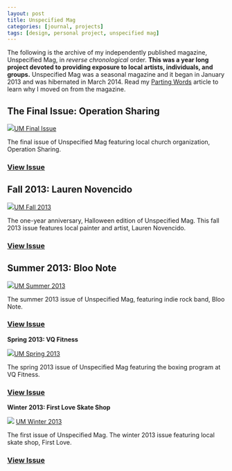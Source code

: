 ```yaml
---
layout: post
title: Unspecified Mag
categories: [journal, projects]
tags: [design, personal project, unspecified mag]
---
```


The following is the archive of my independently published magazine, Unspecified Mag, in *reverse chronological* order. **This was a year long project devoted to providing exposure to local artists, individuals, and groups.** Unspecified Mag was a seasonal magazine and it began in January 2013 and was hibernated in March 2014. Read my [Parting Words](https://danegonzalez.com/parting-words) article to learn why I moved on from the magazine.


## The Final Issue: Operation Sharing

![](https://danegonzalez.com/wp-content/uploads/2015/02/UM_FinalIssue_Cover.jpg)[UM Final Issue]

The final issue of Unspecified Mag featuring local church organization, Operation Sharing.

### [View Issue][UM Final Issue]


## Fall 2013: Lauren Novencido

![](https://danegonzalez.com/wp-content/uploads/2015/02/UM_Fall13_Cover.jpg)[UM Fall 2013]

The one-year anniversary, Halloween edition of Unspecified Mag. This fall 2013 issue features local painter and artist, Lauren Novencido.

### [View Issue][UM Fall 2013]
 

## Summer 2013: Bloo Note

![](https://danegonzalez.com/wp-content/uploads/2015/02/UM_Summer13_Cover1.jpg)[UM Summer 2013]

The summer 2013 issue of Unspecified Mag, featuring indie rock band, Bloo Note.

### [View Issue][UM Summer 2013]
 

**Spring 2013: VQ Fitness**

![](https://danegonzalez.com/wp-content/uploads/2015/02/UM_Spring13_Cover.jpg)[UM Spring 2013]

The spring 2013 issue of Unspecified Mag featuring the boxing program at VQ Fitness.

### [View Issue][UM Spring 2013]
 

**Winter 2013: First Love Skate Shop**

![](https://danegonzalez.com/wp-content/uploads/2015/02/UM_Winter13_Cover.jpg) [UM Winter 2013]

The first issue of Unspecified Mag. The winter 2013 issue featuring local skate shop, First Love.

### [View Issue][UM Winter 2013]


[UM Final Issue]: https://danegonzalez.com/wp-content/uploads/2015/02/5.-The-Final-Issue-Unspecified-Mag.pdf "The Final Issue: Operation Sharing"
	[UM Fall 2013]: https://danegonzalez.com/assets/pdf/4.-Fall-2013-Unspecified-Mag.pdf "Fall 2013: Lauren Novencido"
	[UM Summer 2013]:  https://danegonzalez.com/assets/pdf/3.-Summer-2013-Unspecified-Mag.pdf
	"Summer 2013: Bloo Note"
	[UM Spring 2013]:	https://danegonzalez.com/assets/pdf/2.-Spring-2013-Unspecified-Mag.pdf
	"Spring 2013: VQ Fitness"
	[UM Winter 2013]: https://danegonzalez.com/assets/pdf/1.-Winter-2013-Unspecified-Mag.pdf
	"Winter 2013: First Love Skate Shop"
